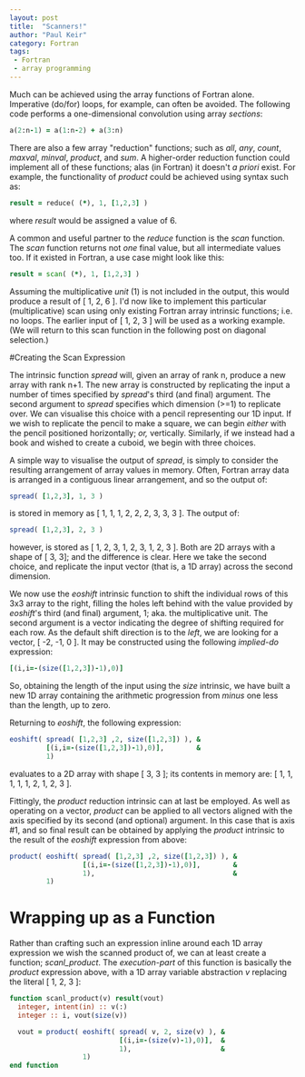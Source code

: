 ```yaml
---
layout: post
title:  "Scanners!"
author: "Paul Keir"
category: Fortran
tags:
 - Fortran
 - array programming
---
```


Much can be achieved using the array functions of Fortran alone. Imperative (do/for) loops, for example, can often be avoided. The following code performs a one-dimensional convolution using array *sections*:

```fortran
a(2:n-1) = a(1:n-2) + a(3:n)
```

There are also a few array "reduction" functions; such as *all*, *any*, *count*, *maxval*, *minval*, *product*, and *sum*. A higher-order reduction function could implement all of these functions; alas (in Fortran) it doesn't *a priori* exist. For example, the functionality of *product* could be achieved using syntax such as:

```fortran
result = reduce( (*), 1, [1,2,3] )
```

where *result* would be assigned a value of 6.

A common and useful partner to the *reduce* function is the *scan* function. The *scan* function returns not *one* final value, but all intermediate values too. If it existed in Fortran, a use case might look like this:

```fortran
result = scan( (*), 1, [1,2,3] )
```

Assuming the multiplicative *unit* (1) is not included in the output, this would produce a result of [ 1, 2, 6 ]. I'd now like to implement this particular (multiplicative) scan using only existing Fortran array intrinsic functions; i.e. no loops. The earlier input of [ 1, 2, 3 ] will be used as a working example. (We will return to this scan function in the following post on diagonal selection.)

#Creating the Scan Expression

The intrinsic function *spread* will, given an array of rank n, produce a new array with rank n+1. The new array is constructed by replicating the input a number of times specified by *spread*'s third (and final) argument. The second argument to *spread* specifies which dimension (&gt;=1) to replicate over.  We can visualise this choice with a pencil representing our 1D input. If we wish to replicate the pencil to make a square, we can begin *either* with the pencil positioned horizontally; *or,* vertically. Similarly, if we instead had a book and wished to create a cuboid, we begin with three choices.

A simple way to visualise the output of *spread*, is simply to consider the resulting arrangement of array values in memory. Often, Fortran array data is arranged in a contiguous linear arrangement, and so the output of:

```fortran
spread( [1,2,3], 1, 3 )
```

is stored in memory as [ 1, 1, 1, 2, 2, 2, 3, 3, 3 ]. The output of:

```fortran
spread( [1,2,3], 2, 3 )
```

however, is stored as [ 1, 2, 3, 1, 2, 3, 1, 2, 3 ]. Both are 2D arrays with a shape of [ 3, 3]; and the difference is clear. Here we take the second choice, and replicate the input vector (that is, a 1D array) across the second dimension.

We now use the *eoshift* intrinsic function to shift the individual rows of this 3x3 array to the right, filling the holes left behind with the value provided by *eoshift*'s third (and final) argument, 1; aka. the multiplicative unit. The second argument is a vector indicating the degree of shifting required for each row. As the default shift direction is to the *left*, we are looking for a vector, [ -2, -1, 0 ]. It may be constructed using the following *implied-do* expression:

```fortran
[(i,i=-(size([1,2,3])-1),0)]
```

So, obtaining the length of the input using the *size* intrinsic, we have built a new 1D array containing the arithmetic progression from *minus* one less than the length, up to zero.

Returning to *eoshift*, the following expression:

```fortran
eoshift( spread( [1,2,3] ,2, size([1,2,3]) ), &
         [(i,i=-(size([1,2,3])-1),0)],        &
         1)
```

evaluates to a 2D array with shape [ 3, 3 ]; its contents in memory are: [ 1, 1, 1, 1, 1, 2, 1, 2, 3 ].

Fittingly, the *product* reduction intrinsic can at last be employed. As well as operating on a vector, *product* can be applied to all vectors aligned with the axis specified by its second  (and optional) argument.  In this case that is axis #1, and so final result can be obtained by applying the *product* intrinsic to the result of the *eoshift* expression from above:

```fortran
product( eoshift( spread( [1,2,3] ,2, size([1,2,3]) ), &
                  [(i,i=-(size([1,2,3])-1),0)],        &
                  1),                                  &
         1)
```

# Wrapping up as a Function

Rather than crafting such an expression inline around each 1D array expression we wish the scanned product of, we can at least create a function; *scanl_product*. The *execution-part* of this function is basically the *product* expression above, with a 1D array variable abstraction *v* replacing the literal [ 1, 2, 3 ]:

```fortran
function scanl_product(v) result(vout)
  integer, intent(in) :: v(:)
  integer :: i, vout(size(v))

  vout = product( eoshift( spread( v, 2, size(v) ), &
                           [(i,i=-(size(v)-1),0)],  &
                           1),                      &
                  1)
end function
```
